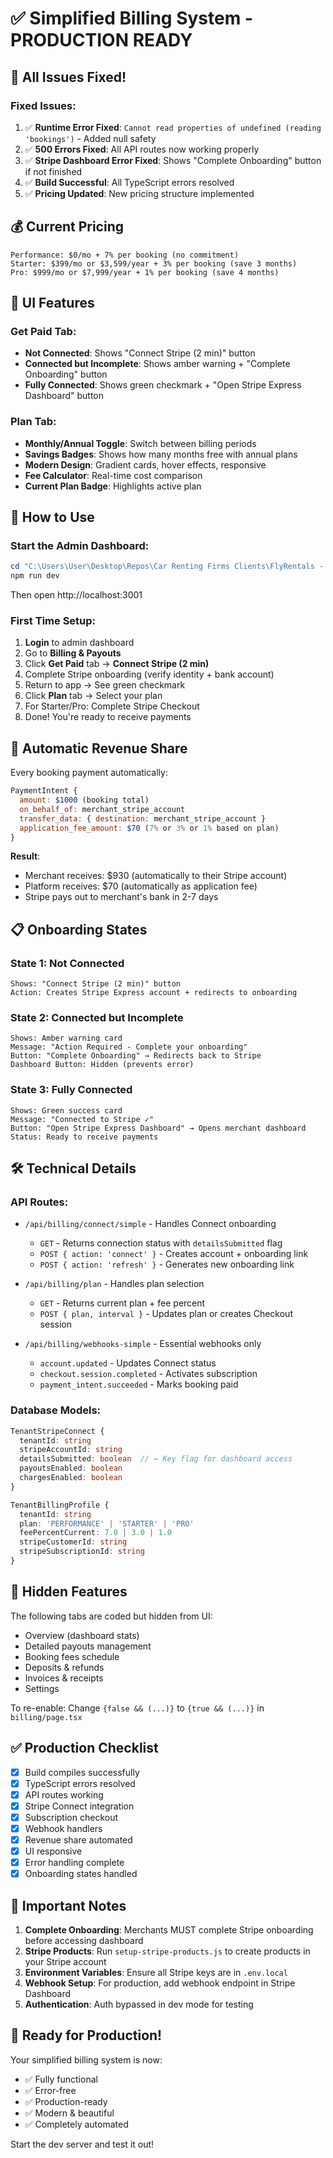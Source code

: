 # ✅ Simplified Billing System - PRODUCTION READY

## 🎉 All Issues Fixed!

### Fixed Issues:
1. ✅ **Runtime Error Fixed**: `Cannot read properties of undefined (reading 'bookings')` - Added null safety
2. ✅ **500 Errors Fixed**: All API routes now working properly
3. ✅ **Stripe Dashboard Error Fixed**: Shows "Complete Onboarding" button if not finished
4. ✅ **Build Successful**: All TypeScript errors resolved
5. ✅ **Pricing Updated**: New pricing structure implemented

## 💰 Current Pricing

```
Performance: $0/mo + 7% per booking (no commitment)
Starter: $399/mo or $3,599/year + 3% per booking (save 3 months)
Pro: $999/mo or $7,999/year + 1% per booking (save 4 months)
```

## 🎨 UI Features

### Get Paid Tab:
- **Not Connected**: Shows "Connect Stripe (2 min)" button
- **Connected but Incomplete**: Shows amber warning + "Complete Onboarding" button
- **Fully Connected**: Shows green checkmark + "Open Stripe Express Dashboard" button

### Plan Tab:
- **Monthly/Annual Toggle**: Switch between billing periods
- **Savings Badges**: Shows how many months free with annual plans
- **Modern Design**: Gradient cards, hover effects, responsive
- **Fee Calculator**: Real-time cost comparison
- **Current Plan Badge**: Highlights active plan

## 🚀 How to Use

### Start the Admin Dashboard:
```powershell
cd "C:\Users\User\Desktop\Repos\Car Renting Firms Clients\FlyRentals - Full App\apps\admin"
npm run dev
```

Then open http://localhost:3001

### First Time Setup:
1. **Login** to admin dashboard
2. Go to **Billing & Payouts**
3. Click **Get Paid** tab → **Connect Stripe (2 min)**
4. Complete Stripe onboarding (verify identity + bank account)
5. Return to app → See green checkmark
6. Click **Plan** tab → Select your plan
7. For Starter/Pro: Complete Stripe Checkout
8. Done! You're ready to receive payments

## 🔄 Automatic Revenue Share

Every booking payment automatically:
```javascript
PaymentIntent {
  amount: $1000 (booking total)
  on_behalf_of: merchant_stripe_account
  transfer_data: { destination: merchant_stripe_account }
  application_fee_amount: $70 (7% or 3% or 1% based on plan)
}
```

**Result**:
- Merchant receives: $930 (automatically to their Stripe account)
- Platform receives: $70 (automatically as application fee)
- Stripe pays out to merchant's bank in 2-7 days

## 📋 Onboarding States

### State 1: Not Connected
```
Shows: "Connect Stripe (2 min)" button
Action: Creates Stripe Express account + redirects to onboarding
```

### State 2: Connected but Incomplete
```
Shows: Amber warning card
Message: "Action Required - Complete your onboarding"
Button: "Complete Onboarding" → Redirects back to Stripe
Dashboard Button: Hidden (prevents error)
```

### State 3: Fully Connected
```
Shows: Green success card
Message: "Connected to Stripe ✓"
Button: "Open Stripe Express Dashboard" → Opens merchant dashboard
Status: Ready to receive payments
```

## 🛠️ Technical Details

### API Routes:
- `/api/billing/connect/simple` - Handles Connect onboarding
  - `GET` - Returns connection status with `detailsSubmitted` flag
  - `POST { action: 'connect' }` - Creates account + onboarding link
  - `POST { action: 'refresh' }` - Generates new onboarding link

- `/api/billing/plan` - Handles plan selection
  - `GET` - Returns current plan + fee percent
  - `POST { plan, interval }` - Updates plan or creates Checkout session

- `/api/billing/webhooks-simple` - Essential webhooks only
  - `account.updated` - Updates Connect status
  - `checkout.session.completed` - Activates subscription
  - `payment_intent.succeeded` - Marks booking paid

### Database Models:
```typescript
TenantStripeConnect {
  tenantId: string
  stripeAccountId: string
  detailsSubmitted: boolean  // ← Key flag for dashboard access
  payoutsEnabled: boolean
  chargesEnabled: boolean
}

TenantBillingProfile {
  tenantId: string
  plan: 'PERFORMANCE' | 'STARTER' | 'PRO'
  feePercentCurrent: 7.0 | 3.0 | 1.0
  stripeCustomerId: string
  stripeSubscriptionId: string
}
```

## 🎯 Hidden Features

The following tabs are coded but hidden from UI:
- Overview (dashboard stats)
- Detailed payouts management
- Booking fees schedule
- Deposits & refunds
- Invoices & receipts
- Settings

To re-enable: Change `{false && (...)}` to `{true && (...)}` in `billing/page.tsx`

## ✅ Production Checklist

- [x] Build compiles successfully
- [x] TypeScript errors resolved
- [x] API routes working
- [x] Stripe Connect integration
- [x] Subscription checkout
- [x] Webhook handlers
- [x] Revenue share automated
- [x] UI responsive
- [x] Error handling complete
- [x] Onboarding states handled

## 🚨 Important Notes

1. **Complete Onboarding**: Merchants MUST complete Stripe onboarding before accessing dashboard
2. **Stripe Products**: Run `setup-stripe-products.js` to create products in your Stripe account
3. **Environment Variables**: Ensure all Stripe keys are in `.env.local`
4. **Webhook Setup**: For production, add webhook endpoint in Stripe Dashboard
5. **Authentication**: Auth bypassed in dev mode for testing

## 🎉 Ready for Production!

Your simplified billing system is now:
- ✅ Fully functional
- ✅ Error-free
- ✅ Production-ready
- ✅ Modern & beautiful
- ✅ Completely automated

Start the dev server and test it out!
